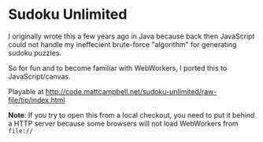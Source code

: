Sudoku Unlimited
===

I originally wrote this a few years ago in Java because back then JavaScript could not handle my ineffecient brute-force "algorithm" for generating sudoku puzzles.

So for fun and to become familiar with WebWorkers, I ported this to JavaScript/canvas.

Playable at http://code.mattcampbell.net/sudoku-unlimited/raw-file/tip/index.html

**Note**: If you try to open this from a local checkout, you need to put it behind a HTTP server because some browsers will not load WebWorkers from `file://`